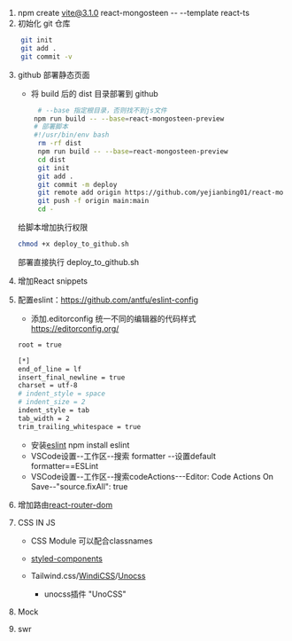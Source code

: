 1. npm create vite@3.1.0 react-mongosteen -- --template react-ts
2. 初始化 git 仓库

```sh
    git init
    git add .
    git commit -v
```

3. github 部署静态页面
   - 将 build 后的 dist 目录部署到 github
   ```sh
        # --base 指定根目录，否则找不到js文件
       npm run build -- --base=react-mongosteen-preview
       # 部署脚本
       #!/usr/bin/env bash
        rm -rf dist
        npm run build -- --base=react-mongosteen-preview
        cd dist
        git init
        git add .
        git commit -m deploy
        git remote add origin https://github.com/yejianbing01/react-mongosteen-preview.git
        git push -f origin main:main
        cd -
   ```
   给脚本增加执行权限
   ```sh
   chmod +x deploy_to_github.sh
   ```
   部署直接执行 deploy_to_github.sh

4. 增加React snippets

5. 配置eslint：https://github.com/antfu/eslint-config
    - 添加.editorconfig 统一不同的编辑器的代码样式 https://editorconfig.org/
    ```sh
    root = true

    [*]
    end_of_line = lf
    insert_final_newline = true
    charset = utf-8
    # indent_style = space
    # indent_size = 2
    indent_style = tab
    tab_width = 2
    trim_trailing_whitespace = true
    ```
    - 安装[eslint](https://eslint.bootcss.com/docs/rules/)
    npm install eslint
    - VSCode设置--工作区--搜索 formatter --设置default formatter==ESLint
    - VSCode设置--工作区--搜索codeActions---Editor: Code Actions On Save--"source.fixAll": true

6. 增加路由[react-router-dom](https://reactrouter.com/en/main/start/tutorial)

7. CSS IN JS
    - CSS Module
    可以配合classnames
    - [styled-components](https://styled-components.com/)

    - Tailwind.css/[WindiCSS](https://windicss.org/utilities/general/colors.html)/[Unocss](https://github.com/unocss/unocss)
        - unocss插件 "UnoCSS"
    
8. Mock

9. swr